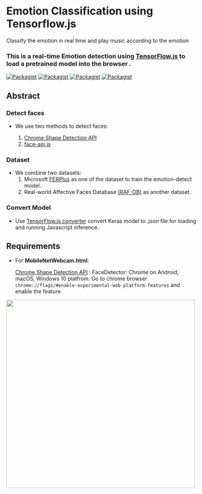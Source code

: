 # Emotion Classification using Tensorflow.js
 Classify the emotion in real time and play music according to the emotion


### This is a real-time Emotion detection using [TensorFlow.js](https://js.tensorflow.org/) to load a pretrained model into the browser .
[![Packagist](https://img.shields.io/badge/TensorFlow-1.10.1-orange.svg)]()
[![Packagist](https://img.shields.io/badge/Keras-2.2.2-blue.svg)]()
[![Packagist](https://img.shields.io/badge/Python-3.5.0-blue.svg)]()
[![Packagist](https://img.shields.io/badge/TensorFlow.js-0.12.6-orange.svg)]()
## Abstract 
### Detect faces
* We use two methods to detect faces:

  1. [Chrome Shape Detection API](https://www.chromestatus.com/feature/4757990523535360)
  2. [face-api.js](https://github.com/justadudewhohacks/face-api.js/)
  
### Dataset
* We combine two datasets:
  1. Microsoft [FERPlus](https://github.com/Microsoft/FERPlus) as one of the dataset to train the emotion-detect model. 
  2. Real-world Affective Faces Database [(RAF-DB)](http://www.whdeng.cn/RAF/model1.html) as another dataset.

### Convert Model
* Use [TensorFlow.js converter](https://github.com/tensorflow/tfjs-converter) convert Keras model to .json file for loading and running Javascript inference.

## Requirements
* For **MobileNetWebcam.html**:

  [Chrome Shape Detection API](https://www.chromestatus.com/feature/4757990523535360) :
FaceDetector: Chrome on Android, macOS, Windows 10 platfrom.
Go to chrome browser ```chrome://flags/#enable-experimental-web-platform-features``` and enable the feature 
<img src="https://i.imgur.com/7JhkpJn.png" width="500">
